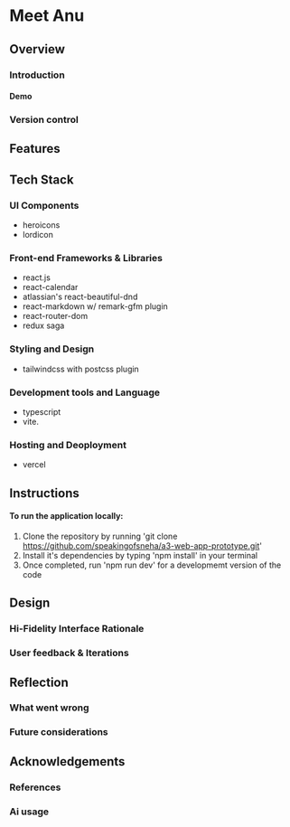 # Meet Anu

## Overview
### Introduction 
#### Demo  
### Version control

## Features 

## Tech Stack
### UI Components
- heroicons
- lordicon

### Front-end Frameworks & Libraries 
- react.js
- react-calendar
- atlassian's react-beautiful-dnd
- react-markdown w/ remark-gfm plugin
- react-router-dom
- redux saga 

### Styling and Design 
- tailwindcss with postcss plugin

### Development tools and Language 
- typescript
- vite.

### Hosting and Deoployment
- vercel 

## Instructions 
#### To run the application locally:
1. Clone the repository by running 'git clone https://github.com/speakingofsneha/a3-web-app-prototype.git'
2. Install it's dependencies by typing 'npm install' in your terminal 
3. Once completed, run 'npm run dev' for a developmemt version of the code 

## Design 
### Hi-Fidelity Interface Rationale 
### User feedback & Iterations

## Reflection
### What went wrong
### Future considerations

## Acknowledgements
### References
### Ai usage



